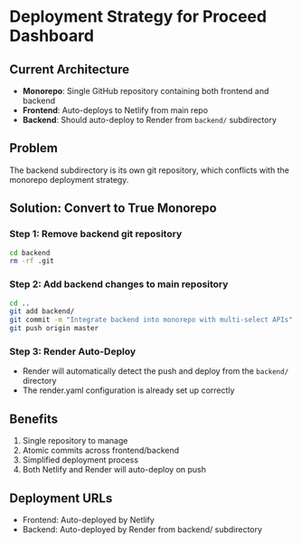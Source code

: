 # Deployment Strategy for Proceed Dashboard

## Current Architecture
- **Monorepo**: Single GitHub repository containing both frontend and backend
- **Frontend**: Auto-deploys to Netlify from main repo
- **Backend**: Should auto-deploy to Render from `backend/` subdirectory

## Problem
The backend subdirectory is its own git repository, which conflicts with the monorepo deployment strategy.

## Solution: Convert to True Monorepo

### Step 1: Remove backend git repository
```bash
cd backend
rm -rf .git
```

### Step 2: Add backend changes to main repository
```bash
cd ..
git add backend/
git commit -m "Integrate backend into monorepo with multi-select APIs"
git push origin master
```

### Step 3: Render Auto-Deploy
- Render will automatically detect the push and deploy from the `backend/` directory
- The render.yaml configuration is already set up correctly

## Benefits
1. Single repository to manage
2. Atomic commits across frontend/backend
3. Simplified deployment process
4. Both Netlify and Render will auto-deploy on push

## Deployment URLs
- Frontend: Auto-deployed by Netlify
- Backend: Auto-deployed by Render from backend/ subdirectory